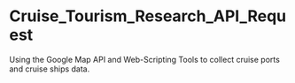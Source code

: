 # Cruise_Tourism_Research_API_Request
Using the Google Map API and Web-Scripting Tools to collect cruise ports and cruise ships data.
